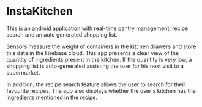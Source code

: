 # InstaKitchen

This is an android application with real-time pantry management, recipe search and an auto generated shopping list.

Sensors measure the weight of containers in the kitchen drawers and store this data in the Firebase cloud. This app presents a clear view of the quantity of ingredients present in the kitchen. If the quantity is very low, a shopping list is auto-generated assisting the user for his next visit to a supermarket.

In addition, the recipe search feature allows the user to search for their favourite recipes. The app also displays whether the user's kitchen has the ingredients mentioned in the recipe. 
